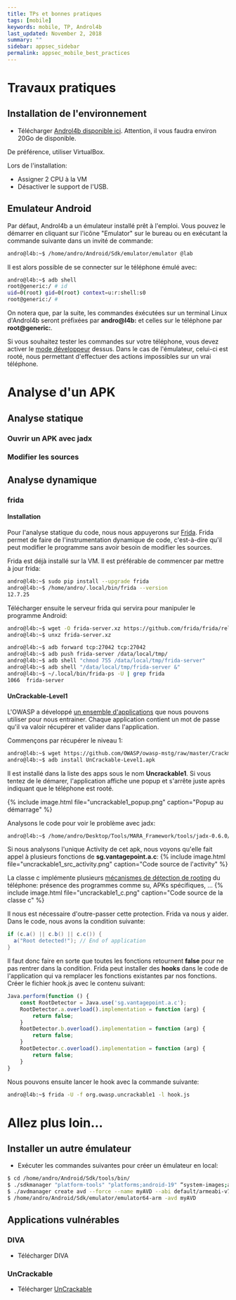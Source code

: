 ```yaml
---
title: TPs et bonnes pratiques
tags: [mobile]
keywords: mobile, TP, Androl4b
last_updated: November 2, 2018
summary: ""
sidebar: appsec_sidebar
permalink: appsec_mobile_best_practices
---
```


# Travaux pratiques

## Installation de l'environnement

 * Télécharger [Androl4b disponible ici](https://github.com/sh4hin/Androl4b). Attention, il vous faudra environ 20Go de disponible.

De préférence, utiliser VirtualBox. 

Lors de l'installation:
 - Assigner 2 CPU à la VM
 - Désactiver le support de l'USB.

## Emulateur Android

Par défaut, Androl4b a un émulateur installé prêt à l'emploi. Vous pouvez le démarrer en cliquant sur l'icône "Emulator" sur le bureau ou en exécutant la commande suivante dans un invité de commande:

```bash
andro@l4b:~$ /home/andro/Android/Sdk/emulator/emulator @lab
```

Il est alors possible de se connecter sur le téléphone émulé avec:
```bash
andro@l4b:~$ adb shell
root@generic:/ # id
uid=0(root) gid=0(root) context=u:r:shell:s0
root@generic:/ # 
```

On notera que, par la suite, les commandes éxécutées sur un terminal Linux d'Androl4b seront préfixées par **andro@l4b:** et celles sur le téléphone par **root@generic:**.

Si vous souhaitez tester les commandes sur votre téléphone, vous devez activer le [mode développeur](https://developer.android.com/studio/debug/dev-options) dessus.
Dans le cas de l'émulateur, celui-ci est rooté, nous permettant d'effectuer des actions impossibles sur un vrai téléphone.

# Analyse d'un APK

## Analyse statique

### Ouvrir un APK avec jadx

### Modifier les sources

### 

## Analyse dynamique

### frida

#### Installation

Pour l'analyse statique du code, nous nous appuyerons sur [Frida](https://github.com/frida/frida/releases). Frida permet de faire de l'instrumentation dynamique de code, c'est-à-dire qu'il peut modifier le programme sans avoir besoin de modifier les sources.

Frida est déjà installé sur la VM. Il est préférable de commencer par mettre à jour frida:
```bash
andro@l4b:~$ sudo pip install --upgrade frida
andro@l4b:~$ /home/andro/.local/bin/frida --version
12.7.25
```

Télécharger ensuite le serveur frida qui servira pour manipuler le programme Android:
```bash
andro@l4b:~$ wget -O frida-server.xz https://github.com/frida/frida/releases/download/$(~/.local/bin/frida --version)/frida-server-$(~/.local/bin/frida --version)-android-arm.xz
andro@l4b:~$ unxz frida-server.xz
```

```bash
andro@l4b:~$ adb forward tcp:27042 tcp:27042
andro@l4b:~$ adb push frida-server /data/local/tmp/ 
andro@l4b:~$ adb shell "chmod 755 /data/local/tmp/frida-server"
andro@l4b:~$ adb shell "/data/local/tmp/frida-server &"
andro@l4b:~$ ~/.local/bin/frida-ps -U | grep frida
1066  frida-server
```

#### UnCrackable-Level1

L'OWASP a développé [un ensemble d'applications](https://github.com/OWASP/owasp-mstg/tree/master/Crackmes) que nous pouvons utiliser pour nous entrainer. Chaque application contient un mot de passe qu'il va valoir récupérer et valider dans l'application.

Commençons par récupérer le niveau 1:

```bash
andro@l4b:~$ wget https://github.com/OWASP/owasp-mstg/raw/master/Crackmes/Android/Level_01/UnCrackable-Level1.apk
andro@l4b:~$ adb install UnCrackable-Level1.apk
```

Il est installé dans la liste des apps sous le nom **Uncrackable1**. Si vous tentez de le démarer, l'application affiche une popup et s'arrête juste après indiquant que le téléphone est rooté.

{% include image.html file="uncrackable1_popup.png" caption="Popup au démarrage" %}

Analysons le code pour voir le problème avec jadx:

```bash
andro@l4b:~$ /home/andro/Desktop/Tools/MARA_Framework/tools/jadx-0.6.0/bin/jadx-gui UnCrackable-Level1.apk 
```

Si nous analysons l'unique Activity de cet apk, nous voyons qu'elle fait appel à plusieurs fonctions de **sg.vantagepoint.a.c**:
{% include image.html file="uncrackable1_src_activity.png" caption="Code source de l'activity" %}

La classe c implémente plusieurs [mécanismes de détection de rooting](https://github.com/OWASP/owasp-mstg/blob/master/Document/0x05j-Testing-Resiliency-Against-Reverse-Engineering.md) du téléphone: présence des programmes comme su, APKs spécifiques, ...
{% include image.html file="uncrackable1_c.png" caption="Code source de la classe c" %}

Il nous est nécessaire d'outre-passer cette protection. Frida va nous y aider.
Dans le code, nous avons la condition suivante:

```java
if (c.a() || c.b() || c.c()) {
  a("Root detected!"); // End of application
}
```

Il faut donc faire en sorte que toutes les fonctions retournent **false** pour ne pas rentrer dans la condition. Frida peut installer des **hooks** dans le code de l'application qui va remplacer les fonctions existantes par nos fonctions. Créer le fichier hook.js avec le contenu suivant:

```javascript
Java.perform(function () {
    const RootDetector = Java.use('sg.vantagepoint.a.c');
    RootDetector.a.overload().implementation = function (arg) {
        return false;
    }
    RootDetector.b.overload().implementation = function (arg) {
        return false;
    }
    RootDetector.c.overload().implementation = function (arg) {
        return false;
    }
}
```

Nous pouvons ensuite lancer le hook avec la commande suivante:
```bash
andro@l4b:~$ frida -U -f org.owasp.uncrackable1 -l hook.js
```




# Allez plus loin...

## Installer un autre émulateur

 * Exécuter les commandes suivantes pour créer un émulateur en local:
```bash
$ cd /home/andro/Android/Sdk/tools/bin/
$ ./sdkmanager "platform-tools" "platforms;android-19" “system-images;android-19;default;armeabi-v7a”
$ ./avdmanager create avd --force --name myAVD --abi default/armeabi-v7a --package 'system-images;android-19;default;armeabi-v7a' --device "Nexus S"
$ /home/andro/Android/Sdk/emulator/emulator64-arm -avd myAVD
```

## Applications vulnérables

### DIVA

 * Télécharger DIVA

### UnCrackable

 * Télécharger [UnCrackable](https://github.com/OWASP/owasp-mstg/tree/master/Crackmes)


